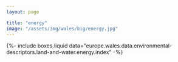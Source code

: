 ```yaml
---
layout: page

title: "energy"
image: "/assets/img/wales/big/energy.jpg"
---
```


{%-
include boxes.liquid
data="europe.wales.data.environmental-descriptors.land-and-water.energy.index"
-%}